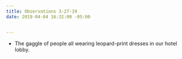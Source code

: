 ```yaml
---
title: Observations 3-27-19
date: 2019-04-04 16:32:00 -05:00


---
```


- The gaggle of people all wearing leopard-print dresses in our hotel lobby.